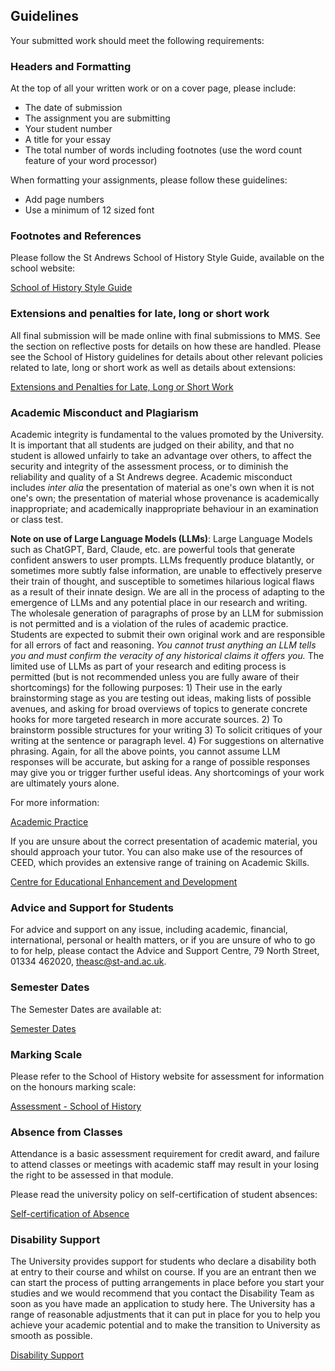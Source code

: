 
## Guidelines

Your submitted work should meet the following requirements:

### Headers and Formatting

At the top of all your written work or on a cover page, please include:

* The date of submission
* The assignment you are submitting 
* Your student number
* A title for your essay 
* The total number of words including footnotes (use the word count feature of your word processor)

When formatting your assignments, please follow these guidelines:

* Add page numbers
* Use a minimum of 12 sized font

### Footnotes and References

Please follow the St Andrews School of History Style Guide, available on the school website:

[School of History Style Guide](https://www.st-andrews.ac.uk/assets/university/schools/school-of-history/documents/current-students/school-of-history-style-guidelines.docx)

### Extensions and penalties for late, long or short work

All final submission will be made online with final submissions to MMS. See the section on reflective posts for details on how these are handled. Please see the School of History guidelines for details about other relevant policies related to late, long or short work as well as details about extensions:

[Extensions and Penalties for Late, Long or Short Work](https://www.st-andrews.ac.uk/history/students/ug/assessment/extensions-and-late-work/)

### Academic Misconduct and Plagiarism

Academic integrity is fundamental to the values promoted by the University. It is important that all students are judged on their ability, and that no student is allowed unfairly to take an advantage over others, to affect the security and integrity of the assessment process, or to diminish the reliability and quality of a St Andrews degree. Academic misconduct includes *inter alia* the presentation of material as one's own when it is not one's own; the presentation of material whose provenance is academically inappropriate; and academically inappropriate behaviour in an examination or class test. 

**Note on use of Large Language Models (LLMs)**: Large Language Models such as ChatGPT, Bard, Claude, etc. are powerful tools that generate confident answers to user prompts. LLMs frequently produce blatantly, or sometimes more subtly false information, are unable to effectively preserve their train of thought, and susceptible to sometimes hilarious logical flaws as a result of their innate design. We are all in the process of adapting to the emergence of LLMs and any potential place in our research and writing. The wholesale generation of paragraphs of prose by an LLM for submission is not permitted and is a violation of the rules of academic practice. Students are expected to submit their own original work and are responsible for all errors of fact and reasoning. *You cannot trust anything an LLM tells you and must confirm the veracity of any historical claims it offers you.* The limited use of LLMs as part of your research and editing process is permitted (but is not recommended unless you are fully aware of their shortcomings) for the following purposes: 1) Their use in the early brainstorming stage as you are testing out ideas, making lists of possible avenues, and asking for broad overviews of topics to generate concrete hooks for more targeted research in more accurate sources. 2) To brainstorm possible structures for your writing 3) To solicit critiques of your writing at the sentence or paragraph level. 4) For suggestions on alternative phrasing. Again, for all the above points, you cannot assume LLM responses will be accurate, but asking for a range of possible responses may give you or trigger further useful ideas. Any shortcomings of your work are ultimately yours alone.

For more information: 

[Academic Practice](https://www.st-andrews.ac.uk/students/rules/academicpractice/)

If you are unsure about the correct presentation of academic material, you should approach your tutor. You can also make use of the resources of CEED, which provides an extensive range of training on Academic Skills.

[Centre for Educational Enhancement and Development](https://www.st-andrews.ac.uk/ceed/)

### Advice and Support for Students

For advice and support on any issue, including academic, financial, international, personal or health matters, or if you are unsure of who to go to for help, please contact the Advice and Support Centre, 79 North Street, 01334 462020, theasc@st-and.ac.uk.  

### Semester Dates

The Semester Dates are available at:  

[Semester Dates](https://www.st-andrews.ac.uk/semesterdates/)

### Marking Scale

Please refer to the School of History website for assessment for information on the honours marking scale:

[Assessment - School of History](https://www.st-andrews.ac.uk/history/students/ug/assessment/)

### Absence from Classes

Attendance is a basic assessment requirement for credit award, and failure to attend classes or meetings with academic staff may result in your losing the right to be assessed in that module. 

Please read the university policy on self-certification of student absences:

[Self-certification of Absence](https://www.st-andrews.ac.uk/students/rules/selfcertification/)

### Disability Support

The University provides support for students who declare a disability both at entry to their course and whilst on course.  If you are an entrant then we can start the process of putting arrangements in place before you start your studies and we would recommend that you contact the Disability Team as soon as you have made an application to study here.  The University has a range of reasonable adjustments that it can put in place for you to help you achieve your academic potential and to make the transition to University as smooth as possible.

[Disability Support](https://www.st-andrews.ac.uk/students/advice/disabilities/)
